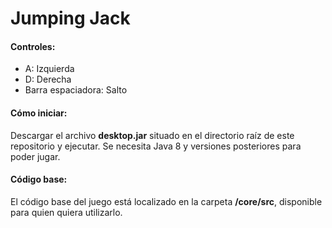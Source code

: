 # Jumping Jack
#### Controles:
- A: Izquierda
- D: Derecha
- Barra espaciadora: Salto
#### Cómo iniciar:
Descargar el archivo **desktop.jar** situado en el directorio raíz de este repositorio y ejecutar. Se necesita Java 8 y versiones posteriores para poder jugar.
#### Código base:
El código base del juego está localizado en la carpeta **/core/src**, disponible para quien quiera utilizarlo.

